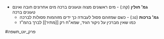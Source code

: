 * **גמ' חולין** (קה:) \- מים ראשונים מצוה וטעונים ברכה מים אחרונים חובה ואינם טעונים ברכה
	* **גמ' ברכות** (נג:) \- כשם שמזוהם פסול לעבודה כך ידים מזוהמות פסולות לברכה
	* כמו שאין מברכין על ניקור הגיד, שמא"ח רק [[מתיר]] לברך בהמ"ז

#פרק_יוט_תשפה